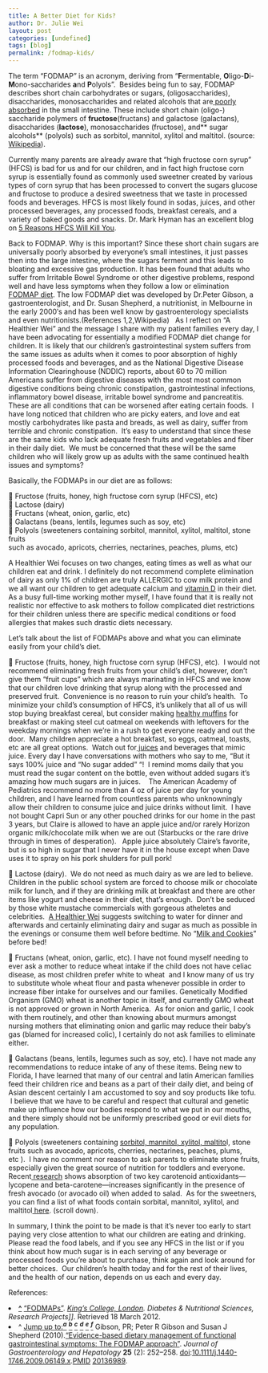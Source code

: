 ```yaml
---
title: A Better Diet for Kids?
author: Dr. Julie Wei
layout: post
categories: [undefined]
tags: [blog]
permalink: /fodmap-kids/
---
```

The term “FODMAP” is an acronym, deriving from “**F**ermentable, **O**ligo-**D**i-**M**ono-saccharides **a**nd **P**olyols”.  Besides being fun to say, FODMAP describes short chain carbohydrates or sugars, (oligosaccharides), disaccharides, monosaccharides and related alcohols that are<span style="text-decoration: underline;"> poorly absorbed</span> in the small intestine. These include short chain (oligo-) saccharide polymers of **fructose**(fructans) and galactose (galactans), disaccharides (**lactose**), monosaccharides (fructose), and** sugar alcohols** (polyols) such as sorbitol, mannitol, xylitol and maltitol. (source:[ Wikipedia][1]).

Currently many parents are already aware that &#8220;high fructose corn syrup&#8221; (HFCS) is bad for us and for our children, and in fact high fructose corn syrup is essentially found as commonly used sweetner created by various types of corn syrup that has been processed to convert the sugars glucose and fructose to produce a desired sweetness that we taste in processed foods and beverages. HFCS is most likely found in sodas, juices, and other processed beverages, any processed foods, breakfast cereals, and a variety of baked goods and snacks. Dr. Mark Hyman has an excellent blog on [5 Reasons HFCS Will Kill You][2].

Back to FODMAP. Why is this important? Since these short chain sugars are universally poorly absorbed by everyone&#8217;s small intestines, it just passes then into the large intestine, where the sugars ferment and this leads to bloating and excessive gas production. It has been found that adults who suffer from Irritable Bowel Syndrome or other digestive problems, respond well and have less symptoms when they follow a low or elimination [FODMAP diet][3]. The low FODMAP diet was developed by Dr.Peter Gibson, a gastroenterologist, and Dr. Susan Shepherd, a nutritionist, in Melbourne in the early 2000&#8242;s and has been well know by gastroenterology specialists and even nutritionists.(References 1,2,Wikipedia)   As I reflect on &#8220;A Healthier Wei&#8221; and the message I share with my patient families every day, I have been advocating for essentially a modified FODMAP diet change for children. It is likely that our children&#8217;s gastrointestinal system suffers from the same issues as adults when it comes to poor absorption of highly processed foods and beverages, and as the National Digestive Disease Information Clearinghouse (NDDIC) reports, about 60 to 70 million Americans suffer from digestive diseases with the most most common digestive conditions being chronic constipation, gastrointestinal infections, inflammatory bowel disease, irritable bowel syndrome and pancreatitis. These are all conditions that can be worsened after eating certain foods.  I have long noticed that children who are picky eaters, and love and eat mostly carbohydrates like pasta and breads, as well as dairy, suffer from terrible and chronic constipation.  It&#8217;s easy to understand that since these are the same kids who lack adequate fresh fruits and vegetables and fiber in their daily diet.  We must be concerned that these will be the same children who will likely grow up as adults with the same continued health issues and symptoms?

Basically, the FODMAPs in our diet are as follows:

 Fructose (fruits, honey, high fructose corn syrup (HFCS), etc)  
 Lactose (dairy)  
 Fructans (wheat, onion, garlic, etc)  
 Galactans (beans, lentils, legumes such as soy, etc)  
 Polyols (sweeteners containing sorbitol, mannitol, xylitol, maltitol, stone fruits  
such as avocado, apricots, cherries, nectarines, peaches, plums, etc)

A Healthier Wei focuses on two changes, eating times as well as what our children eat and drink. I definitely do not recommend complete elimination of dairy as only 1% of children are truly ALLERGIC to cow milk protein and we all want our children to get adequate calcium and [vitamin D][4] in their diet. As a busy full-time working mother myself, I have found that it is really not realistic nor effective to ask mothers to follow complicated diet restrictions for their children unless there are specific medical conditions or food allergies that makes such drastic diets necessary.

Let&#8217;s talk about the list of FODMAPs above and what you can eliminate easily from your child&#8217;s diet.

 Fructose (fruits, honey, high fructose corn syrup (HFCS), etc).  I would not recommend eliminating fresh fruits from your child&#8217;s diet, however, don&#8217;t give them &#8220;fruit cups&#8221; which are always marinating in HFCS and we know that our children love drinking that syrup along with the processed and preserved fruit.  Convenience is no reason to ruin your child&#8217;s health.  To minimize your child&#8217;s consumption of HFCS, it&#8217;s unlikely that all of us will stop buying breakfast cereal, but consider making [healthy muffins][5] for breakfast or making steel cut oatmeal on weekends with leftovers for the weekday mornings when we&#8217;re in a rush to get everyone ready and out the door.  Many children appreciate a hot breakfast, so eggs, oatmeal, toasts, etc are all great options.  Watch out for[ juices][6] and beverages that mimic juice. Every day I have conversations with mothers who say to me, &#8220;But it says 100% juice and &#8220;No sugar added&#8221; &#8220;!  I remind moms daily that you must read the sugar content on the bottle, even without added sugars it&#8217;s amazing how much sugars are in juices.    The American Academy of Pediatrics recommend no more than 4 oz of juice per day for young children, and I have learned from countless parents who unknowningly allow their children to consume juice and juice drinks without limit.  I have not bought Capri Sun or any other pouched drinks for our home in the past 3 years, but Claire is allowed to have an apple juice and/or rarely Horizon organic milk/chocolate milk when we are out (Starbucks or the rare drive through in times of desperation).   Apple juice absolutely Claire&#8217;s favorite, but is so high in sugar that I never have it in the house except when Dave uses it to spray on his pork shulders for pull pork!

 Lactose (dairy).  We do not need as much dairy as we are led to believe. Children in the public school system are forced to choose milk or chocolate milk for lunch, and if they are drinking milk at breakfast and there are other items like yogurt and cheese in their diet, that&#8217;s enough.  Don&#8217;t be seduced by those white mustache commercials with gorgeous atheletes and celebrities.  [A Healthier Wei][7] suggests switching to water for dinner and afterwards and certainly eliminating dairy and sugar as much as possible in the evenings or consume them well before bedtime. No &#8220;[Milk and Cookies][8]&#8221; before bed!

 Fructans (wheat, onion, garlic, etc). I have not found myself needing to ever ask a mother to reduce wheat intake if the child does not have celiac disease, as most children prefer white to wheat  and I know many of us try to substitute whole wheat flour and pasta whenever possible in order to increase fiber intake for ourselves and our families. Genetically Modified Organism (GMO) wheat is another topic in itself, and currently GMO wheat is not approved or grown in North America.  As for onion and garlic, I cook with them routinely, and other than knowing about murmurs amongst nursing mothers that eliminating onion and garlic may reduce their baby&#8217;s gas (blamed for increased colic), I certainly do not ask families to eliminate either.

 Galactans (beans, lentils, legumes such as soy, etc). I have not made any recommendations to reduce intake of any of these items. Being new to Florida, I have learned that many of our central and latin American families feed their children rice and beans as a part of their daily diet, and being of Asian descent certainly I am accustomed to soy and soy products like tofu.  I believe that we have to be careful and respect that cultural and genetic make up influence how our bodies respond to what we put in our mouths, and there simply should not be uniformly prescribed good or evil diets for any population.

 Polyols (sweeteners containing [sorbitol, mannitol, xylitol, maltito][9]l, stone fruits such as avocado, apricots, cherries, nectarines, peaches, plums, etc ).  I have no comment nor reason to ask parents to eliminate stone fruits, especially given the great source of nutrition for toddlers and everyone. Recent[ research][10] shows absorption of two key carotenoid antioxidants—lycopene and beta-carotene—increases significantly in the presence of fresh avocado (or avocado oil) when added to salad.  As for the sweetners, you can find a list of what foods contain sorbital, mannitol, xylitol, and maltitol[ here][11]. (scroll down).

In summary, I think the point to be made is that it&#8217;s never too early to start paying very close attention to what our children are eating and drinking. Please read the food labels, and if you see any HFCS in the list or if you think about how much sugar is in each serving of any beverage or processed foods you&#8217;re about to purchase, think again and look around for better choices.  Our children&#8217;s health today and for the rest of their lives, and the health of our nation, depends on us each and every day.

References:

<li id="cite_note-kcl-1">
  <b><a href="http://en.wikipedia.org/wiki/FODMAP#cite_ref-kcl_1-0">^</a></b> <a href="http://www.kcl.ac.uk/medicine/research/divisions/dns/projects/fodmaps/index.aspx" rel="nofollow">&#8220;FODMAPs&#8221;</a>. <i><a title="King's College, London" href="http://en.wikipedia.org/wiki/King%27s_College,_London">King&#8217;s College, London</a>. Diabetes & Nutritional Sciences, Research Projects]]</i>. Retrieved 18 March 2012.
</li>
<li id="cite_note-Evidence-based-2">
  ^ <a href="http://en.wikipedia.org/wiki/FODMAP#cite_ref-Evidence-based_2-0">Jump up to:<sup><i><b>a</b></i></sup></a> <a href="http://en.wikipedia.org/wiki/FODMAP#cite_ref-Evidence-based_2-1"><sup><i><b>b</b></i></sup></a> <a href="http://en.wikipedia.org/wiki/FODMAP#cite_ref-Evidence-based_2-2"><sup><i><b>c</b></i></sup></a> <a href="http://en.wikipedia.org/wiki/FODMAP#cite_ref-Evidence-based_2-3"><sup><i><b>d</b></i></sup></a> <a href="http://en.wikipedia.org/wiki/FODMAP#cite_ref-Evidence-based_2-4"><sup><i><b>e</b></i></sup></a> <a href="http://en.wikipedia.org/wiki/FODMAP#cite_ref-Evidence-based_2-5"><sup><i><b>f</b></i></sup></a> Gibson, PR; Peter R Gibson and Susan J Shepherd (2010).<a href="http://onlinelibrary.wiley.com/doi/10.1111/j.1440-1746.2009.06149.x/pdf" rel="nofollow">&#8220;Evidence-based dietary management of functional gastrointestinal symptoms: The FODMAP approach&#8221;</a>. <i>Journal of Gastroenterology and Hepatology</i> <b>25</b> (2): 252–258. <a title="Digital object identifier" href="http://en.wikipedia.org/wiki/Digital_object_identifier">doi</a>:<a href="http://dx.doi.org/10.1111%2Fj.1440-1746.2009.06149.x" rel="nofollow">10.1111/j.1440-1746.2009.06149.x</a>.<a title="PubMed Identifier" href="http://en.wikipedia.org/wiki/PubMed_Identifier">PMID</a> <a href="http://www.ncbi.nlm.nih.gov/pubmed/20136989" rel="nofollow">20136989</a>.
</li>



 [1]: http://en.wikipedia.org/wiki/FODMAP "FODMAP"
 [2]: http://drhyman.com/blog/2011/05/13/5-reasons-high-fructose-corn-syrup-will-kill-you/
 [3]: http://stanfordhospital.org/digestivehealth/nutrition/DH-Low-FODMAP-Diet-Handout.pdf
 [4]: vitamin-d-natural-better-supplement/ "Vitamin D – Natural is better than supplement"
 [5]: breakfast-muffins-make-the-weekday-mornings-a-breeze/ "Breakfast Muffins – Make the Weekday Mornings a Breeze…"
 [6]: top-foods-and-beverages-i-avoid-at-grocery-stores/ "Top Foods and Beverages to Avoid for Children"
 [7]: 5-tips/ "5 Tips to A Healthier Wei"
 [8]: http://www.ahealthierwei.com
 [9]: http://www.sugar.org/other-sweeteners/sugar-alcohols/
 [10]: //http://www.whfoods.com/genpage.php?tname=foodspice&dbid=5
 [11]: http://www.foodinsight.org/Resources/Detail.aspx?topic=Sugar_Alcohols_Fact_Sheet
 [12]: /book/